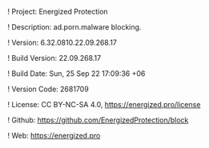 ! Project: Energized Protection

! Description: ad.porn.malware blocking.

! Version: 6.32.0810.22.09.268.17

! Build Version: 22.09.268.17

! Build Date: Sun, 25 Sep 22 17:09:36 +06

! Version Code: 2681709

! License: CC BY-NC-SA 4.0, https://energized.pro/license

! Github: https://github.com/EnergizedProtection/block

! Web: https://energized.pro
